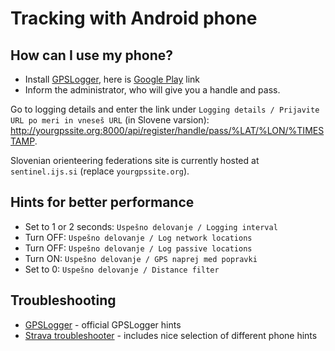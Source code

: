 # Tracking with Android phone

## How can I use my phone?

* Install [GPSLogger](https://gpslogger.app), here is [Google Play](https://play.google.com/store/apps/details?id=com.mendhak.gpslogger&hl=en) link
* Inform the administrator, who will give you a handle and pass.

Go to logging details and enter the link under `Logging details / Prijavite URL po meri in vneseš URL` (in Slovene varsion): http://yourgpssite.org:8000/api/register/handle/pass/%LAT/%LON/%TIMESTAMP.

Slovenian orienteering federations site is currently hosted at `sentinel.ijs.si` (replace `yourgpssite.org`).

## Hints for better performance

* Set to 1 or 2 seconds: `Uspešno delovanje / Logging interval`
* Turn OFF: `Uspešno delovanje / Log network locations`
* Turn OFF: `Uspešno delovanje / Log passive locations`
* Turn ON: `Uspešno delovanje / GPS naprej med popravki`
* Set to 0: `Uspešno delovanje / Distance filter`

## Troubleshooting

* [GPSLogger](https://gpslogger.app/#sometimestheappwillnotlogforlongperiodsoftime) - official GPSLogger hints
* [Strava troubleshooter](https://support.strava.com/hc/en-us/articles/216918967-Troubleshooting-GPS-Issues-Android) - includes nice selection of different phone hints
